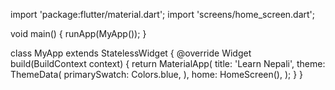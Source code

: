 import 'package:flutter/material.dart';
import 'screens/home_screen.dart';

void main() {
  runApp(MyApp());
}

class MyApp extends StatelessWidget {
  @override
  Widget build(BuildContext context) {
    return MaterialApp(
      title: 'Learn Nepali',
      theme: ThemeData(
        primarySwatch: Colors.blue,
      ),
      home: HomeScreen(),
    );
  }
}